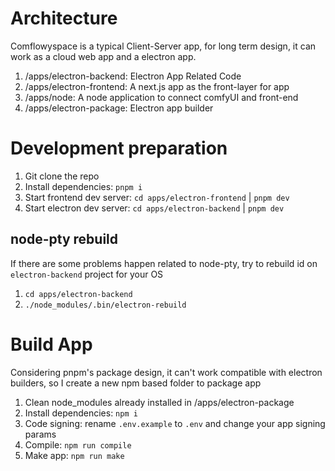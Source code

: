 # Architecture

Comflowyspace is a typical Client-Server app, for long term design, it can work as a cloud web app
and a electron app.

1. /apps/electron-backend: Electron App Related Code
2. /apps/electron-frontend: A next.js app as the front-layer for app
3. /apps/node: A node application to connect comfyUI and front-end
4. /apps/electron-package: Electron app builder 

# Development preparation

1. Git clone the repo
2. Install dependencies: `pnpm i` 
3. Start frontend dev server: `cd apps/electron-frontend` | `pnpm dev`
4. Start electron dev server: `cd apps/electron-backend` | `pnpm dev`

## node-pty rebuild 

If there are some problems happen related to node-pty, try to rebuild id on `electron-backend` project for your OS 
1. `cd apps/electron-backend`
2. `./node_modules/.bin/electron-rebuild`

# Build App

Considering pnpm's package design, it can't work compatible with electron builders, so I 
create a new npm based folder to package app

1. Clean node_modules already installed in /apps/electron-package
2. Install dependencies: `npm i` 
3. Code signing: rename `.env.example` to `.env` and change your app signing params
4. Compile: `npm run compile` 
5. Make app: `npm run make`


